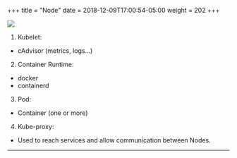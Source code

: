 +++
title = "Node"
date = 2018-12-09T17:00:54-05:00
weight = 202
+++

![](/docker-k8s-presentation/images/arch//node.png)

1. Kubelet:
  * cAdvisor (metrics, logs...)

2. Container Runtime:
  * docker
  * containerd

3. Pod:
  * Container (one or more)

4. Kube-proxy:
  * Used to reach services and allow communication between Nodes.

___
